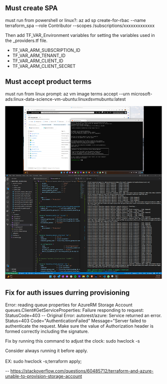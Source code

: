 ## Must create SPA
must run from powershell or linux?:
az ad sp create-for-rbac --name terraform_spa --role Contributor --scopes /subscriptions/xxxxxxxxxxxxx

Then add TF_VAR_Environment variables for setting the variables used in the _providers.tf file.

<ul>
<li>TF_VAR_ARM_SUBSCRIPTION_ID
<li>TF_VAR_ARM_TENANT_ID
<li>TF_VAR_ARM_CLIENT_ID
<li>TF_VAR_ARM_CLIENT_SECRET
</ul>

## Must accept product terms
must run from linux prompt: az vm image terms accept --urn microsoft-ads:linux-data-science-vm-ubuntu:linuxdsvmubuntu:latest

![screenshot](aiml01work.png)

## Fix for auth issues durring provisioning
Error: reading queue properties for AzureRM Storage Account 
queues.Client#GetServiceProperties: Failure responding to request: 
StatusCode=403 -- Original Error: autorest/azure: Service returned an error. 
Status=403 Code="AuthenticationFailed" Message="Server failed to authenticate the request.
 Make sure the value of Authorization header is formed correctly including the signature.

Fix by running this command to adjust the clock: sudo hwclock -s

Consider always running it before apply.<br/>
<br/>
EX: sudo hwclock -s;terraform apply;

-- https://stackoverflow.com/questions/60485712/terraform-and-azure-unable-to-provision-storage-account
